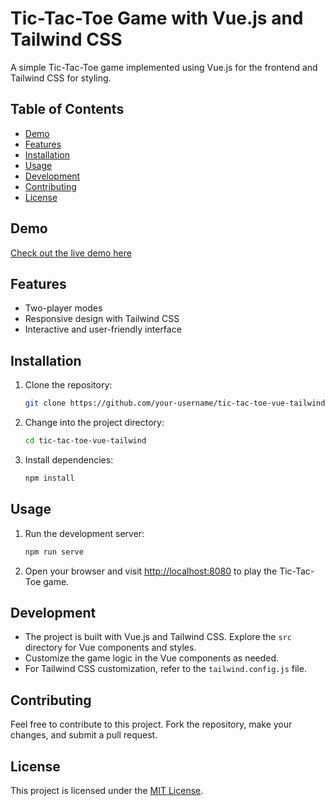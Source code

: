 # Tic-Tac-Toe Game with Vue.js and Tailwind CSS

A simple Tic-Tac-Toe game implemented using Vue.js for the frontend and Tailwind CSS for styling.

## Table of Contents

- [Demo](#demo)
- [Features](#features)
- [Installation](#installation)
- [Usage](#usage)
- [Development](#development)
- [Contributing](#contributing)
- [License](#license)

## Demo

[Check out the live demo here](https://tic-tac-toe-vue-js.netlify.app)

## Features

- Two-player modes
- Responsive design with Tailwind CSS
- Interactive and user-friendly interface

## Installation

1. Clone the repository:

    ```bash
    git clone https://github.com/your-username/tic-tac-toe-vue-tailwind.git
    ```

2. Change into the project directory:

    ```bash
    cd tic-tac-toe-vue-tailwind
    ```

3. Install dependencies:

    ```bash
    npm install
    ```

## Usage

1. Run the development server:

    ```bash
    npm run serve
    ```

2. Open your browser and visit [http://localhost:8080](http://localhost:8080) to play the Tic-Tac-Toe game.

## Development

- The project is built with Vue.js and Tailwind CSS. Explore the `src` directory for Vue components and styles.
- Customize the game logic in the Vue components as needed.
- For Tailwind CSS customization, refer to the `tailwind.config.js` file.

## Contributing

Feel free to contribute to this project. Fork the repository, make your changes, and submit a pull request.

## License

This project is licensed under the [MIT License](LICENSE).
